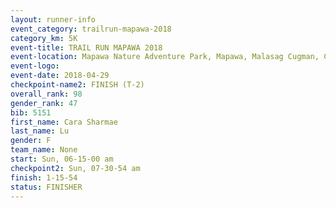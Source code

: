 ```yaml
---
layout: runner-info 
event_category: trailrun-mapawa-2018 
category_km: 5K 
event-title: TRAIL RUN MAPAWA 2018 
event-location: Mapawa Nature Adventure Park, Mapawa, Malasag Cugman, Cagayan de Oro Philippines 
event-logo: 
event-date: 2018-04-29 
checkpoint-name2: FINISH (T-2) 
overall_rank: 98
gender_rank: 47
bib: 5151
first_name: Cara Sharmae
last_name: Lu
gender: F
team_name: None
start: Sun, 06-15-00 am
checkpoint2: Sun, 07-30-54 am
finish: 1-15-54
status: FINISHER
---
```

